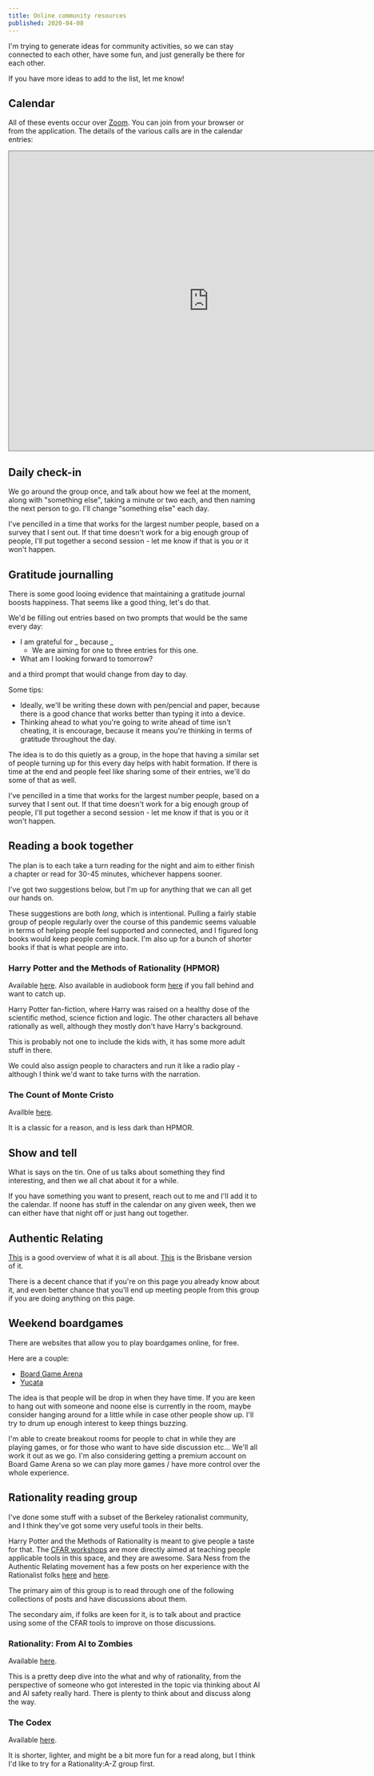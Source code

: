 ```yaml
---
title: Online community resources
published: 2020-04-08
---
```


I'm trying to generate ideas for community activities, so we can stay connected to each other, have some fun, and just generally be there for each other.

If you have more ideas to add to the list, let me know!

## Calendar

All of these events occur over [Zoom](https://zoom.us/).  You can join from your browser or from the application.  The details of the various calls are in the calendar entries:

<iframe src="https://calendar.google.com/calendar/embed?height=600&amp;wkst=1&amp;bgcolor=%23ffffff&amp;ctz=Australia%2FBrisbane&amp;src=ajF0c2NiMDJtY2ZsczkwYm1wMm42anAwNDRAZ3JvdXAuY2FsZW5kYXIuZ29vZ2xlLmNvbQ&amp;color=%23B39DDB&amp;showCalendars=0&amp;showTitle=1&amp;mode=AGENDA&amp;showPrint=0&amp;title=Online%20community%20events" style="border:solid 1px #777" width="800" height="600" frameborder="0" scrolling="no"></iframe>

## Daily check-in

We go around the group once, and talk about how we feel at the moment, along with "something else", taking a minute or two each, and then naming the next person to go.  I'll change "something else" each day.

I've pencilled in a time that works for the largest number people, based on a survey that I sent out.  If that time doesn't work for a big enough group of people, I'll put together a second session - let me know if that is you or it won't happen.

## Gratitude journalling

There is some good looing evidence that maintaining a gratitude journal boosts happiness.  That seems like a good thing, let's do that.

We'd be filling out entries based on two prompts that would be the same every day:

- I am grateful for _ because _
  - We are aiming for one to three entries for this one.
- What am I looking forward to tomorrow?

and a third prompt that would change from day to day.

Some tips:

- Ideally, we'll be writing these down with pen/pencial and paper, because there is a good chance that works better than typing it into a device.
- Thinking ahead to what you're going to write ahead of time isn't cheating, it is encourage, because it means you're thinking in terms of gratitude throughout the day.

The idea is to do this quietly as a group, in the hope that having a similar set of people turning up for this every day helps with habit formation.  If there is time at the end and people feel like sharing some of their entries, we'll do some of that as well.

I've pencilled in a time that works for the largest number people, based on a survey that I sent out.  If that time doesn't work for a big enough group of people, I'll put together a second session - let me know if that is you or it won't happen.

## Reading a book together

The plan is to each take a turn reading for the night and aim to either finish a chapter or read for 30-45 minutes, whichever happens sooner.

I've got two suggestions below, but I'm up for anything that we can all get our hands on.

These suggestions are both _long_, which is intentional.  Pulling a fairly stable group of people regularly over the course of this pandemic seems valuable in terms of helping people feel supported and connected, and I figured long books would keep people coming back.  I'm also up for a bunch of shorter books if that is what people are into.

### Harry Potter and the Methods of Rationality (HPMOR)

Available [here](http://www.hpmor.com/).
Also available in audiobook form [here](http://www.hpmorpodcast.com/?page_id=56) if you fall behind and want to catch up.

Harry Potter fan-fiction, where Harry was raised on a healthy dose of the scientific method, science fiction and logic.  The other characters all behave rationally as well, although they mostly don't have Harry's background.

This is probably not one to include the kids with, it has some more adult stuff in there.

We could also assign people to characters and run it like a radio play - although I think we'd want to take turns with the narration.

### The Count of Monte Cristo

Availble [here](http://www.gutenberg.org/ebooks/1184).

It is a classic for a reason, and is less dark than HPMOR.

## Show and tell

What is says on the tin.  One of us talks about something they find interesting, and then we all chat about it for a while.

If you have something you want to present, reach out to me and I'll add it to the calendar.  If noone has stuff in the calendar on any given week, then we can either have that night off or just hang out together.

## Authentic Relating

[This](https://www.theatlantic.com/health/archive/2017/11/the-club-where-you-bare-your-soul-to-strangers/545786/) is a good overview of what it is all about.
[This](https://www.brisbaneauthentics.com/) is the Brisbane version of it.

There is a decent chance that if you're on this page you already know about it, and even better chance that you'll end up meeting people from this group if you are doing anything on this page.

## Weekend boardgames

There are websites that allow you to play boardgames online, for free.

Here are a couple:

- [Board Game Arena](https://en.boardgamearena.com/join) 
- [Yucata](https://www.yucata.de/en/)

The idea is that people will be drop in when they have time.  If you are keen to hang out with someone and noone else is currently in the room, maybe consider hanging around for a little while in case other people show up.  I'll try to drum up enough interest to keep things buzzing.

I'm able to create breakout rooms for people to chat in while they are playing games, or for those who want to have side discussion etc... We'll all work it out as we go.  I'm also considering getting a premium account on Board Game Arena so we can play more games / have more control over the whole experience.

## Rationality reading group

I've done some stuff with a subset of the Berkeley rationalist community, and I think they've got some very useful tools in their belts.

Harry Potter and the Methods of Rationality is meant to give people a taste for that.  The [CFAR workshops](https://rationality.org/workshops/upcoming) are more directly aimed at teaching people applicable tools in this space, and they are awesome.  Sara Ness from the Authentic Relating movement has a few posts on her experience with the Rationalist folks [here](https://www.patreon.com/posts/rationalists-and-8403545) and [here](https://www.patreon.com/posts/rationality-15187409).

The primary aim of this group is to read through one of the following collections of posts and have discussions about them.

The secondary aim, if folks are keen for it, is to talk about and practice using some of the CFAR tools to improve on those discussions.

### Rationality: From AI to Zombies

Available [here](https://www.lesswrong.com/rationality).

This is a pretty deep dive into the what and why of rationality, from the perspective of someone who got interested in the topic via thinking about AI and AI safety really hard.  There is plenty to think about and discuss along the way.

### The Codex

Available [here](https://www.lesswrong.com/codex).

It is shorter, lighter, and might be a bit more fun for a read along, but I think I'd like to try for a Rationality:A-Z group first.


